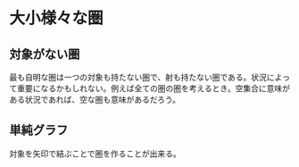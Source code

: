 # 大小様々な圏
## 対象がない圏
 最も自明な圏は一つの対象も持たない圏で、射も持たない圏である。状況によって重要になるかもしれない。例えば全ての圏の圏を考えるとき。空集合に意味がある状況であれば、空な圏も意味があるだろう。
## 単純グラフ
 対象を矢印で結ぶことで圏を作ることが出来る。
